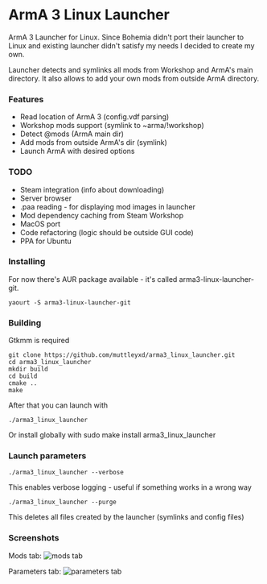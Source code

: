 # ArmA 3 Linux Launcher

ArmA 3 Launcher for Linux.
Since Bohemia didn't port their launcher to Linux and existing launcher didn't satisfy my needs I decided to create my own.

Launcher detects and symlinks all mods from Workshop and ArmA's main directory. It also allows to add your own mods from outside ArmA directory.

### Features

* Read location of ArmA 3 (config.vdf parsing)
* Workshop mods support (symlink to ~arma/!workshop)
* Detect @mods (ArmA main dir)
* Add mods from outside ArmA's dir (symlink)
* Launch ArmA with desired options

### TODO

* Steam integration (info about downloading)
* Server browser
* .paa reading - for displaying mod images in launcher
* Mod dependency caching from Steam Workshop
* MacOS port
* Code refactoring (logic should be outside GUI code)
* PPA for Ubuntu

### Installing

For now there's AUR package available - it's called arma3-linux-launcher-git.

    yaourt -S arma3-linux-launcher-git

### Building

Gtkmm is required

    git clone https://github.com/muttleyxd/arma3_linux_launcher.git
    cd arma3_linux_launcher
    mkdir build
    cd build
    cmake ..
    make

After that you can launch with

    ./arma3_linux_launcher

Or install globally with
    sudo make install
    arma3_linux_launcher

### Launch parameters

    ./arma3_linux_launcher --verbose

This enables verbose logging - useful if something works in a wrong way


    ./arma3_linux_launcher --purge

This deletes all files created by the launcher (symlinks and config files)


### Screenshots

Mods tab:
![mods tab](http://i.imgur.com/OmN0IDe.png)

Parameters tab:
![parameters tab](http://i.imgur.com/IseHvUc.png)



